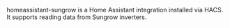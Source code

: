 homeassistant-sungrow is a Home Assistant integration installed via HACS. It supports reading data from Sungrow inverters.